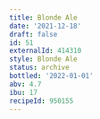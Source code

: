```yaml
---
title: Blonde Ale
date: '2021-12-18'
draft: false
id: 51
externalId: 414310
style: Blonde Ale
status: archive
bottled: '2022-01-01'
abv: 4.7
ibu: 17
recipeId: 950155
---
```

